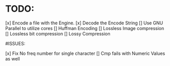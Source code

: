# TODO: 

[x] Encode a file with the Engine.
[x] Decode the Encode String
[] Use GNU Parallel to utilize cores
[] Huffman Encoding
[] Lossless Image compression
[] Lossless bit compression
[] Lossy Compression

#ISSUES:

[x] Fix No freq number for single character
[] Cmp fails with Numeric Values as well